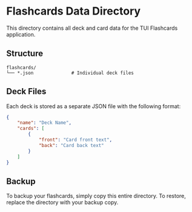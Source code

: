 # Flashcards Data Directory

This directory contains all deck and card data for the TUI Flashcards application.

## Structure

```
flashcards/
└── *.json              # Individual deck files
```

## Deck Files

Each deck is stored as a separate JSON file with the following format:

```json
{
    "name": "Deck Name",
    "cards": [
        {
            "front": "Card front text",
            "back": "Card back text"
        }
    ]
}
```

## Backup

To backup your flashcards, simply copy this entire directory. To restore, replace the directory with your backup copy.